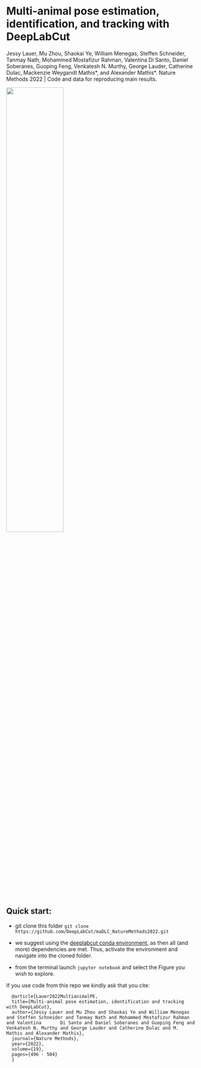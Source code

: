 
 # Multi-animal pose estimation, identification, and tracking with DeepLabCut 

Jessy Lauer, Mu Zhou, Shaokai Ye, William Menegas, Steffen Schneider, Tanmay Nath, Mohammed Mostafizur Rahman, Valentina Di Santo, Daniel Soberanes, Guoping Feng, Venkatesh N. Murthy, George Lauder, Catherine Dulac, Mackenzie Weygandt Mathis*, and Alexander Mathis*. Nature Methods 2022 | Code and data for reproducing main results.

<p align="left">
<img src="https://images.squarespace-cdn.com/content/v1/57f6d51c9f74566f55ecf271/1628250004229-KVYD7JJVHYEFDJ32L9VJ/DLClogo2021.jpg?format=1000w" width="55%">
</p>

## Quick start:

- git clone this folder `git clone https://github.com/DeepLabCut/maDLC_NatureMethods2022.git`

- we suggest using the [deeplabcut conda environment](https://deeplabcut.github.io/DeepLabCut/docs/installation.html#conda-the-installation-process-is-as-easy-as-this-figure), as then all (and more) dependencies are met. Thus, activate the environment and navigate into the cloned folder.

- from the terminal launch `jupyter notebook` and select the Figure you wish to explore.

If you use code from this repo we kindly ask that you cite:

      @article{Lauer2022MultianimalPE,
      title={Multi-animal pose estimation, identification and tracking with DeepLabCut},
      author={Jessy Lauer and Mu Zhou and Shaokai Ye and William Menegas and Steffen Schneider and Tanmay Nath and Mohammed Mostafizur Rahman and Valentina       Di Santo and Daniel Soberanes and Guoping Feng and Venkatesh N. Murthy and George Lauder and Catherine Dulac and M. Mathis and Alexander Mathis},
      journal={Nature Methods},
      year={2022},
      volume={19},
      pages={496 - 504}
      }
